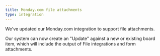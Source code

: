 ```yaml
---
title: Monday.com file attachments
type: integration
---
```


We've updated our Monday.com integration to support file attachments.

Our system can now create an "Update" against a new or existing board item, which will include the output of File integrations and form attachments.